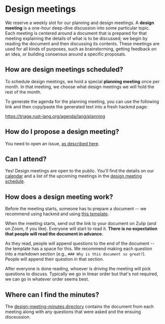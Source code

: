 # Design meetings

We reserve a weekly slot for our planning and design meetings. 
A **design meeting** is a one-hour deep-dive discussion into some particular
topic. Each meeting is centered around a document that is prepared for
that meeting explaining the details of what is to be discussed; we begin by reading
the document and then discussing its contents. These meetings are used for all kinds
of purposes, such as brainstorming, getting feedback on an idea, or building
consensus around a specific proposals.

## How are design meetings scheduled?

To schedule design meetings, we hold a special **planning meeting** once per month.
In that meeting, we choose what design meetings we will hold the rest of the month.

To generate the agenda for the planning meeting, you can use the following link and then copy/paste the generated text into a fresh hackmd page:

https://triage.rust-lang.org/agenda/lang/planning

## How do I propose a design meeting?

You need to open an issue, [as described here](../how_to/design_meeting.md).

## Can I attend?

Yes! Design meetings are open to the public. You'll find the details on our [calendar](../calendar.md) and a list of the upcoming meetings in the [design meeting schedule][ghp].

## How does a design meeting work?

Before the meeting starts, someone has to prepare a document -- we recommend using hackmd and using [this template](https://hackmd.io/VJrbVMeqT4uUDBRVncHyTw). 

When the meeting starts, send out the link to your document on Zulip (and on Zoom, if you like). Everyone will start to read it. **There is no expectation that people will read the document in advance.**

As they read, people will append questions to the end of the document -- the template has a space for this. We recommend making each question into a markdown section (e.g., `### Why is this document so great?`). People will append their question in that section.

After everyone is done reading, whoever is driving the meeting will pick questions to discuss. Typically we go in linear order but that's not required, we can go in whatever order seems best.

## Where can I find the minutes?

The [design-meeting-minutes directory][dnm] contains the document from each meeting along with any questions that were asked and the ensuing disceussion.

[dnm]: https://github.com/rust-lang/lang-team/tree/master/design-meeting-minutes
[ghp]: https://github.com/orgs/rust-lang/projects/31/views/10
